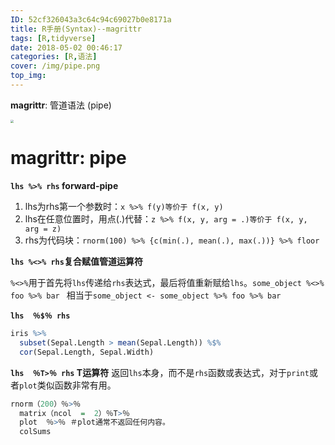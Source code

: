 ```yaml
---
ID: 52cf326043a3c64c94c69027b0e8171a
title: R手册(Syntax)--magrittr
tags: [R,tidyverse]
date: 2018-05-02 00:46:17
categories: [R,语法]
cover: /img/pipe.png
top_img: 
---
```


**magrittr**:  管道语法 (pipe)

<img src="https://gitee.com/WilenWu/images/raw/master/common/workflows.png" style="zoom: 33%;" />

<!-- more -->

# magrittr:  pipe

**`lhs %>% rhs` forward-pipe**

1. lhs为rhs第一个参数时：`x %>% f(y)等价于 f(x, y)`
2. lhs在任意位置时，用点(.)代替：`z %>% f(x, y, arg = .)等价于 f(x, y, arg = z)`
3. rhs为代码块：`rnorm(100) %>% {c(min(.), mean(.), max(.))} %>% floor`

**`lhs %<>% rhs`复合赋值管道运算符**

`%<>%`用于首先将`lhs`传递给`rhs`表达式，最后将值重新赋给`lhs`。`some_object %<>% foo %>% bar `
相当于`some_object <- some_object %>% foo %>% bar`

**`lhs  ％$％ rhs`**
```r
iris %>%
  subset(Sepal.Length > mean(Sepal.Length)) %$%
  cor(Sepal.Length, Sepal.Width)
```

**`lhs  ％T>％ rhs` T运算符**
返回`lhs`本身，而不是`rhs`函数或表达式，对于`print`或者`plot`类似函数非常有用。
```r
rnorm（200）％>％
  matrix（ncol  =  2）％T>％
  plot  ％>％ ＃plot通常不返回任何内容。
  colSums
```
